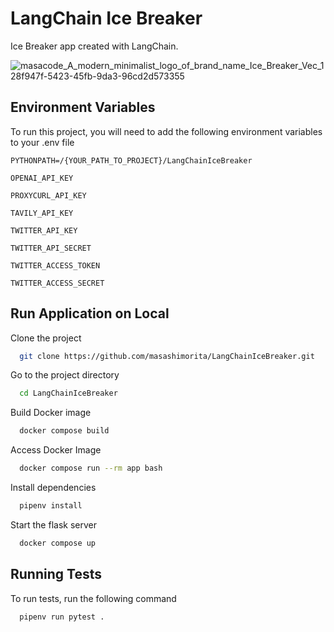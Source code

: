 # LangChain Ice Breaker
Ice Breaker app created with LangChain.

![masacode_A_modern_minimalist_logo_of_brand_name_Ice_Breaker_Vec_128f947f-5423-45fb-9da3-96cd2d573355](https://github.com/user-attachments/assets/cac510d1-eeb6-48a8-8564-52df9027bc64)

## Environment Variables

To run this project, you will need to add the following environment variables to your .env file

`PYTHONPATH=/{YOUR_PATH_TO_PROJECT}/LangChainIceBreaker`

`OPENAI_API_KEY`

`PROXYCURL_API_KEY`

`TAVILY_API_KEY`

`TWITTER_API_KEY`

`TWITTER_API_SECRET`

`TWITTER_ACCESS_TOKEN`

`TWITTER_ACCESS_SECRET`

## Run Application on Local

Clone the project

```bash
  git clone https://github.com/masashimorita/LangChainIceBreaker.git
```

Go to the project directory

```bash
  cd LangChainIceBreaker
```

Build Docker image

```bash
  docker compose build
```

Access Docker Image

```bash
  docker compose run --rm app bash
```

Install dependencies

```bash
  pipenv install
```

Start the flask server

```bash
  docker compose up
```


## Running Tests

To run tests, run the following command

```bash
  pipenv run pytest .
```